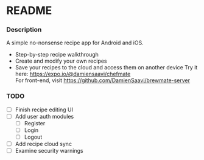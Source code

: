# README

### Description
A simple no-nonsense recipe app for Android and iOS.
* Step-by-step recipe walkthrough
* Create and modify your own recipes
* Save your recipes to the cloud and access them on another device
Try it here: https://expo.io/@damiensaavi/chefmate  
For front-end, visit https://github.com/DamienSaavi/brewmate-server

### TODO
- [ ] Finish recipe editing UI
- [ ] Add user auth modules
  - [ ] Register
  - [ ] Login
  - [ ] Logout
- [ ] Add recipe cloud sync
- [ ] Examine security warnings
